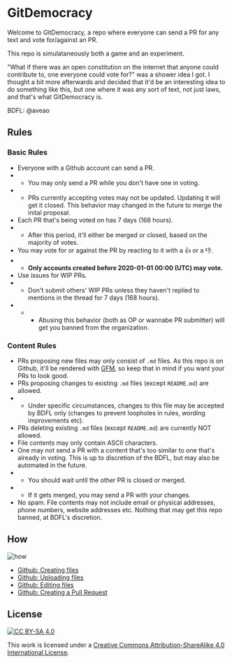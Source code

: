 # GitDemocracy

Welcome to GitDemocracy, a repo where everyone can send a PR for any text and vote for/against an PR.

This repo is simulataneously both a game and an experiment.

"What if there was an open constitution on the internet that anyone could contribute to, one everyone could vote for?" was a shower idea I got. I thought a bit more afterwards and decided that it'd be an interesting idea to do something like this, but one where it was any sort of text, not just laws, and that's what GitDemocracy is.

BDFL: @aveao

## Rules

### Basic Rules

- Everyone with a Github account can send a PR.
- - You may only send a PR while you don't have one in voting.
- - PRs currently accepting votes may not be updated. Updating it will get it closed. This behavior may changed in the future to merge the inital proposal.
- Each PR that's being voted on has 7 days (168 hours). 
- - After this period, it'll either be merged or closed, based on the majority of votes.
- You may vote for or against the PR by reacting to it with a :thumbsup: or a :thumbsdown:.
- - **Only accounts created before 2020-01-01 00:00 (UTC) may vote.**
- Use issues for WIP PRs.
- - Don't submit others' WIP PRs unless they haven't replied to mentions in the thread for 7 days (168 hours).
- - - Abusing this behavior (both as OP or wannabe PR submitter) will get you banned from the organization.

### Content Rules

- PRs proposing new files may only consist of `.md` files. As this repo is on Github, it'll be rendered with [GFM](https://help.github.com/en/github/writing-on-github/basic-writing-and-formatting-syntax), so keep that in mind if you want your PRs to look good.
- PRs proposing changes to existing `.md` files (except `README.md`) are allowed.
- - Under specific circumstances, changes to this file may be accepted by BDFL only (changes to prevent loopholes in rules, wording improvements etc).
- PRs deleting existing `.md` files (except `README.md`) are currently NOT allowed.
- File contents may only contain ASCII characters.
- One may not send a PR with a content that's too similar to one that's already in voting. This is up to discretion of the BDFL, but may also be automated in the future.
- - You should wait until the other PR is closed or merged.
- - If it gets merged, you may send a PR with your changes.
- No spam. File contents may not include email or physical addresses, phone numbers, website addresses etc. Nothing that may get this repo banned, at BDFL's discretion.

## How

![how](https://elixi.re/i/how.png)

- [Github: Creating files](https://help.github.com/en/github/managing-files-in-a-repository/creating-new-files)
- [Github: Uploading files](https://help.github.com/en/github/managing-files-in-a-repository/adding-a-file-to-a-repository)
- [Github: Editing files](https://help.github.com/en/github/managing-files-in-a-repository/editing-files-in-your-repository)
- [Github: Creating a Pull Request](https://help.github.com/en/github/collaborating-with-issues-and-pull-requests/creating-a-pull-request)

## License

[![CC BY-SA 4.0](https://i.creativecommons.org/l/by-sa/4.0/88x31.png)](https://creativecommons.org/licenses/by-sa/4.0/)

This work is licensed under a [Creative Commons Attribution-ShareAlike 4.0 International License](https://creativecommons.org/licenses/by-sa/4.0/).

